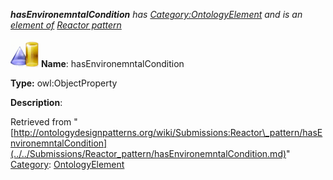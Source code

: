 ___hasEnvironemntalCondition__ has [Category:OntologyElement](../../Category/OntologyElement.md "Category:OntologyElement") and is an [element of](../../Property/ElementOf.md "Property:ElementOf") [Reactor pattern](../../Submissions/Reactor_pattern.md "Submissions:Reactor pattern")_


  




[![ObjectProperty](../../images/thumb/c/c3/ObjectProperty.gif/45px-ObjectProperty.gif)](../../Image/ObjectProperty.gif.md "ObjectProperty")
__Name__: hasEnvironemntalCondition 


__Type:__ owl:ObjectProperty 


__Description__: 





Retrieved from "[http://ontologydesignpatterns.org/wiki/Submissions:Reactor\_pattern/hasEnvironemntalCondition](../../Submissions/Reactor_pattern/hasEnvironemntalCondition.md)"
 [Category](http://ontologydesignpatterns.org/wiki/Special:Categories "Special:Categories"): [OntologyElement](../../Category/OntologyElement.md "Category:OntologyElement")